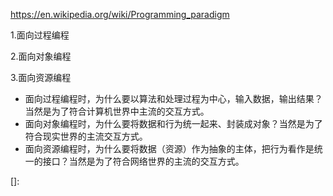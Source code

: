 https://en.wikipedia.org/wiki/Programming_paradigm

1.面向过程编程

2.面向对象编程

3.面向资源编程

- 面向过程编程时，为什么要以算法和处理过程为中心，输入数据，输出结果？当然是为了符合计算机世界中主流的交互方式。
- 面向对象编程时，为什么要将数据和行为统一起来、封装成对象？当然是为了符合现实世界的主流交互方式。
- 面向资源编程时，为什么要将数据（资源）作为抽象的主体，把行为看作是统一的接口？当然是为了符合网络世界的主流的交互方式。

[]: 

